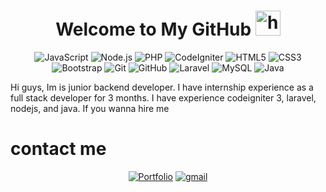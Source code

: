 <!-- Header -->
<h1 align="center">Welcome to My GitHub <img src="https://user-images.githubusercontent.com/1303154/88677602-1635ba80-d120-11ea-84d8-d263ba5fc3c0.gif" width="40px" alt="hi"><br></h1>

<p align="center">
  <img src="https://img.shields.io/badge/-JavaScript-black?style=flat-square&logo=javascript" alt="JavaScript">
  <img src="https://img.shields.io/badge/-Node.js-black?style=flat-square&logo=Node.js" alt="Node.js">
  <img src="https://img.shields.io/badge/-PHP-black?style=flat-square&logo=php" alt="PHP">
  <img src="https://img.shields.io/badge/-CodeIgniter-black?style=flat-square&logo=codeIgniter" alt="CodeIgniter">
  <img src="https://img.shields.io/badge/-HTML5-black?style=flat-square&logo=html5" alt="HTML5">
  <img src="https://img.shields.io/badge/-CSS3-black?style=flat-square&logo=css3" alt="CSS3">
  <img src="https://img.shields.io/badge/-Bootstrap-black?style=flat-square&logo=bootstrap" alt="Bootstrap">
  <img src="https://img.shields.io/badge/-Git-black?style=flat-square&logo=git" alt="Git">
  <img src="https://img.shields.io/badge/-GitHub-black?style=flat-square&logo=github" alt="GitHub">
  <img src="https://img.shields.io/badge/-Laravel-black?style=flat-square&logo=Laravel" alt="Laravel">
  <img src="https://img.shields.io/badge/-MySQL-black?style=flat-square&logo=mysql" alt="MySQL">
  <img src="https://img.shields.io/badge/-java-black?style=flat-square&logo=openjdk" alt="Java">
</p>

<p>Hi guys, Im is junior backend developer.
I have internship experience as a full stack developer for 3 months.
I have experience codeigniter 3, laravel, nodejs, and java.
If you wanna hire me <a><br></a></p>

 # contact me 
 <p align="center">
    <a href="http://mbagusdiass.github.io/portfolio"><img src="https://img.shields.io/badge/-Portfolio-black?style=flat-square&logo=GoogleChrome" alt="Portfolio"></a>
    <a href=""mailto: m.bagus.dias.s1@gmail.com "><img src="https://img.shields.io/badge/-Gmail-black?style=flat-square&logo=gmail" alt="gmail"></a>
  </p>
<!--   &ensp; contact me : \
    &emsp; web : mbagusdiass.ml \
    &emsp; email : m.bagus.dias.s1@gmail.com  -->
   
<!---
MBagusDiasS/MBagusDiasS is a ✨ special ✨ repository because its `README.md` (this file) appears on your GitHub profile.
You can click the Preview link to take a look at your changes.
--->
